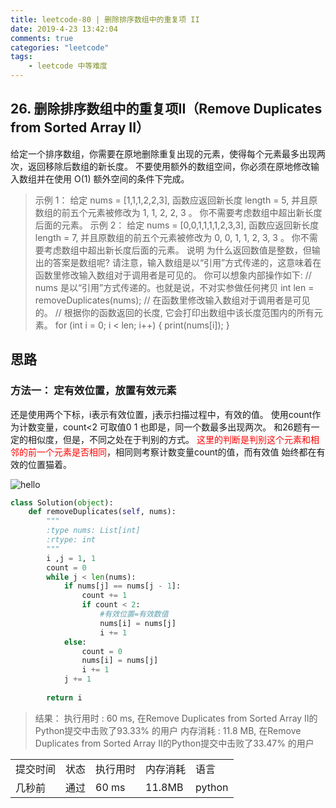 ```yaml
---
title: leetcode-80 | 删除排序数组中的重复项 II 
date: 2019-4-23 13:42:04
comments: true
categories: "leetcode"
tags: 
    - leetcode 中等难度
---
```

## 26. 删除排序数组中的重复项II（Remove Duplicates from Sorted Array II）

给定一个排序数组，你需要在原地删除重复出现的元素，使得每个元素最多出现两次，返回移除后数组的新长度。
不要使用额外的数组空间，你必须在原地修改输入数组并在使用 O(1) 额外空间的条件下完成。
><span>示例 1：</span>
给定 nums = [1,1,1,2,2,3],
函数应返回新长度 length = 5, 并且原数组的前五个元素被修改为 1, 1, 2, 2, 3 。
你不需要考虑数组中超出新长度后面的元素。
><span>示例 2：</span>
给定 nums = [0,0,1,1,1,1,2,3,3],
函数应返回新长度 length = 7, 并且原数组的前五个元素被修改为 0, 0, 1, 1, 2, 3, 3 。
你不需要考虑数组中超出新长度后面的元素。
><span>说明</span>
为什么返回数值是整数，但输出的答案是数组呢?
请注意，输入数组是以“引用”方式传递的，这意味着在函数里修改输入数组对于调用者是可见的。
你可以想象内部操作如下:
// nums 是以“引用”方式传递的。也就是说，不对实参做任何拷贝
int len = removeDuplicates(nums);
// 在函数里修改输入数组对于调用者是可见的。
// 根据你的函数返回的长度, 它会打印出数组中该长度范围内的所有元素。
for (int i = 0; i < len; i++) {
    print(nums[i]);
}



## 思路
### 方法一： 定有效位置，放置有效元素
还是使用两个下标，i表示有效位置，j表示扫描过程中，有效的值。
使用count作为计数变量，count<2  可取值0 1 也即是，同一个数最多出现两次。
和26题有一定的相似度，但是，不同之处在于判别的方式。
<span style="color:red;">这里的判断是判别这个元素和相邻的前一个元素是否相同</span>，相同则考察计数变量count的值，而有效值
始终都在有效的位置猫着。

![hello](/images/201904/2019-04-23_162634.jpg "初始位置图示")
``` python
class Solution(object):
    def removeDuplicates(self, nums):
        """
        :type nums: List[int]
        :rtype: int
        """
        i ,j = 1, 1
        count = 0
        while j < len(nums):
            if nums[j] == nums[j - 1]:
                count += 1
                if count < 2:
                	#有效位置=有效数值
                    nums[i] = nums[j]
                    i += 1
            else:
                count = 0
                nums[i] = nums[j]
                i += 1
            j += 1
        
        return i
```


><span>结果：</span>
执行用时 : 60 ms, 在Remove Duplicates from Sorted Array II的Python提交中击败了93.33% 的用户
内存消耗 : 11.8 MB, 在Remove Duplicates from Sorted Array II的Python提交中击败了33.47% 的用户
<table><tr><td>提交时间</td><td>状态</td><td>执行用时</td><td>内存消耗</td><td>语言</td></tr><tr><td>几秒前</td><td>通过</td><td>60 ms</td><td>11.8MB</td><td>python</td></tr></table>
